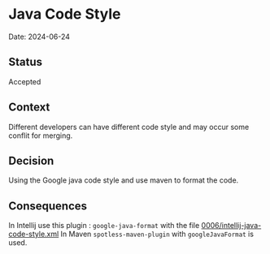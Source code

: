 # Java Code Style
Date: 2024-06-24

## Status
Accepted

## Context
Different developers can have different code style and may occur some conflit for merging.

## Decision
Using the Google java code style and use maven to format the code.

## Consequences
In Intellij use this plugin : `google-java-format` with the file [0006/intellij-java-code-style.xml](https://raw.githubusercontent.com/google/styleguide/gh-pages/intellij-java-google-style.xml)
In Maven `spotless-maven-plugin` with `googleJavaFormat` is used.
